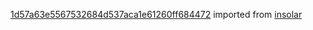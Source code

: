 [1d57a63e5567532684d537aca1e61260ff684472](https://github.com/insolar/insolar/commit/1d57a63e5567532684d537aca1e61260ff684472) imported from [insolar](https://github.com/insolar/insolar)

